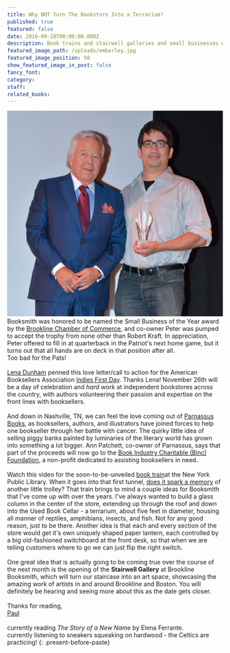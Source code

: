 ```yaml
---
title: Why NOT Turn The Bookstore Into a Terrarium?
published: true
featured: false
date: 2016-09-28T00:00:00.000Z
description: Book trains and stairwell galleries and small businesses winning big honors.
featured_image_path: /uploads/emberley.jpg
featured_image_position: 50
show_featured_image_in_post: false
fancy_font:
category:
staff:
related_books:
---
```



![](/uploads/versions/chamberaward---x----526-500x---.jpg)Booksmith was honored to be named the Small Business of the Year award by the [Brookline Chamber of Commerce](http://www.brooklinechamber.com/), and co-owner Peter was pumped to accept the trophy from none other than Robert Kraft. In appreciation, Peter offered to fill in at quarterback in the Patriot's next home game, but it turns out that all hands are on deck in that position after all.
<br>Too bad for the Pats!
<br>
<br>[Lena Dunham](http://bookweb.org/open-letter-lena-dunham) penned this love letter/call to action for the American Booksellers Association [Indies First Day](http://bookweb.org/indies-first-2016). Thanks Lena! November 26th will be a day of celebration and *hard work* at independent bookstores across the country, with authors volunteering their passion and expertise on the front lines with booksellers.
<br>
<br>And down in Nashville, TN, we can feel the love coming out of [Parnassus Books](https://parnassusmusing.net/2016/09/15/book-people-are-the-best-people-how-100-authors-and-illustrators-rose-to-the-occasion-in-a-big-way/), as booksellers, authors, and illustrators have joined forces to help one bookseller through her battle with cancer. The quirky little idea of selling piggy banks painted by luminaries of the literary world has grown into something a lot bigger. Ann Patchett, co-owner of Parnassus, says that part of the proceeds will now go to the [Book Industry Charitable (Binc) Foundation](http://www.bincfoundation.org/), a non-profit dedicated to assisting booksellers in need.
<br>
<br>Watch this video for the soon-to-be-unveiled [book train](https://www.youtube.com/watch?v=Vw1-M8BS4BM)at the New York Public Library. When it goes into that first tunnel, [does it spark a memory](https://www.youtube.com/watch?v=zLVZqZfebj0) of another little trolley? That train brings to mind a couple ideas for Booksmith that I've come up with over the years. I've always wanted to build a glass column in the center of the store, extending up through the roof and down into the Used Book Cellar - a terrarium, about five feet in diameter, housing all manner of reptiles, amphibians, insects, and fish. Not for any good reason, just to be there. Another idea is that each and every section of the store would get it's own uniquely shaped paper lantern, each controlled by a big old-fashioned switchboard at the front desk, so that when we are telling customers where to go we can just flip the right switch.
<br>
<br>One great idea that is actually going to be coming true over the course of the next month is the opening of the **Stairwell Gallery** at Brookline Booksmith, which will turn our staircase into an art space, showcasing the amazing work of artists in and around Brookline and Boston. You will definitely be hearing and seeing more about this as the date gets closer.
<br>
<br>Thanks for reading,
<br>[Paul](http://www.ptpainter.com/)
<br>
<br>currently reading *The Story of a New Name* by Elena Ferrante.
<br>currently listening to sneakers squeaking on hardwood - the Celtics are practicing!
{: .present-before-paste}